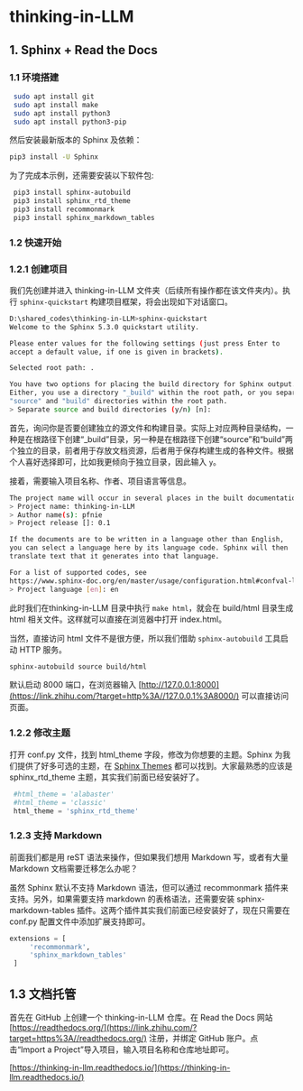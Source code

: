 # thinking-in-LLM

## 1. Sphinx + Read the Docs

### 1.1 **环境搭建**

```bash
 sudo apt install git
 sudo apt install make
 sudo apt install python3
 sudo apt install python3-pip 
```

然后安装最新版本的 Sphinx 及依赖：

```bash
pip3 install -U Sphinx
```

为了完成本示例，还需要安装以下软件包:

```bash
 pip3 install sphinx-autobuild
 pip3 install sphinx_rtd_theme
 pip3 install recommonmark
 pip3 install sphinx_markdown_tables
```

### 1.2 **快速开始**

### **1.2.1 创建项目**

我们先创建并进入 thinking-in-LLM 文件夹（后续所有操作都在该文件夹内）。执行 `sphinx-quickstart` 构建项目框架，将会出现如下对话窗口。

```bash
D:\shared_codes\thinking-in-LLM>sphinx-quickstart
Welcome to the Sphinx 5.3.0 quickstart utility.

Please enter values for the following settings (just press Enter to
accept a default value, if one is given in brackets).

Selected root path: .

You have two options for placing the build directory for Sphinx output.
Either, you use a directory "_build" within the root path, or you separate
"source" and "build" directories within the root path.
> Separate source and build directories (y/n) [n]:
```

首先，询问你是否要创建独立的源文件和构建目录。实际上对应两种目录结构，一种是在根路径下创建“_build”目录，另一种是在根路径下创建“source”和“build”两个独立的目录，前者用于存放文档资源，后者用于保存构建生成的各种文件。根据个人喜好选择即可，比如我更倾向于独立目录，因此输入 `y`。

接着，需要输入项目名称、作者、项目语言等信息。

```bash
The project name will occur in several places in the built documentation.
> Project name: thinking-in-LLM
> Author name(s): pfnie
> Project release []: 0.1

If the documents are to be written in a language other than English,
you can select a language here by its language code. Sphinx will then
translate text that it generates into that language.

For a list of supported codes, see
https://www.sphinx-doc.org/en/master/usage/configuration.html#confval-language.
> Project language [en]: en
```

此时我们在thinking-in-LLM 目录中执行 `make html`，就会在 build/html 目录生成 html 相关文件。这样就可以直接在浏览器中打开 index.html。

当然，直接访问 html 文件不是很方便，所以我们借助 `sphinx-autobuild` 工具启动 HTTP 服务。

```bash
sphinx-autobuild source build/html
```

默认启动 8000 端口，在浏览器输入 [http://127.0.0.1:8000](https://link.zhihu.com/?target=http%3A//127.0.0.1%3A8000/) 可以直接访问页面。

### 1.2.2 修改主题

打开 conf.py 文件，找到 html_theme 字段，修改为你想要的主题。Sphinx 为我们提供了好多可选的主题，在 [Sphinx Themes](https://link.zhihu.com/?target=https%3A//sphinx-themes.org/) 都可以找到。大家最熟悉的应该是 sphinx_rtd_theme 主题，其实我们前面已经安装好了。

```python
 #html_theme = 'alabaster'
 #html_theme = 'classic'
 html_theme = 'sphinx_rtd_theme'
```

### 1.2.3 **支持 Markdown**

前面我们都是用 reST 语法来操作，但如果我们想用 Markdown 写，或者有大量 Markdown 文档需要迁移怎么办呢？

虽然 Sphinx 默认不支持 Markdown 语法，但可以通过 recommonmark 插件来支持。另外，如果需要支持 markdown 的表格语法，还需要安装 sphinx-markdown-tables 插件。这两个插件其实我们前面已经安装好了，现在只需要在 conf.py 配置文件中添加扩展支持即可。

```python
extensions = [
     'recommonmark',
     'sphinx_markdown_tables'
 ]
```

## 1.3 **文档托管**

首先在 GitHub 上创建一个 thinking-in-LLM 仓库。在 Read the Docs 网站 [https://readthedocs.org/](https://link.zhihu.com/?target=https%3A//readthedocs.org/) 注册，并绑定 GitHub 账户。点击“Import a Project”导入项目，输入项目名称和仓库地址即可。

[https://thinking-in-llm.readthedocs.io/](https://thinking-in-llm.readthedocs.io/)
